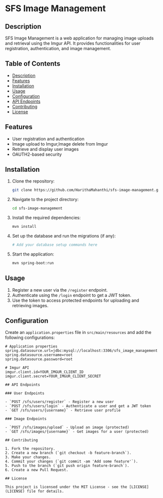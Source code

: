 # SFS Image Management

## Description

SFS Image Management is a web application for managing image uploads and retrieval using the Imgur API. It provides functionalities for user registration, authentication, and image management.

## Table of Contents

- [Description](#description)
- [Features](#features)
- [Installation](#installation)
- [Usage](#usage)
- [Configuration](#configuration)
- [API Endpoints](#api-endpoints)
- [Contributing](#contributing)
- [License](#license)

## Features

- User registration and authentication
- Image upload to Imgur,Image delete from Imgur
- Retrieve and display user images
- OAUTH2-based security

## Installation

1. Clone the repository:
    ```sh
    git clone https://github.com/HarithaMahanthi/sfs-image-management.git
    ```
2. Navigate to the project directory:
    ```sh
    cd sfs-image-management
    ```
3. Install the required dependencies:
    ```sh
    mvn install
    ```
4. Set up the database and run the migrations (if any):
    ```sh
    # Add your database setup commands here
    ```
5. Start the application:
    ```sh
    mvn spring-boot:run
    ```

## Usage

1. Register a new user via the `/register` endpoint.
2. Authenticate using the `/login` endpoint to get a JWT token.
3. Use the token to access protected endpoints for uploading and retrieving images.

## Configuration

Create an `application.properties` file in `src/main/resources` and add the following configurations:

```properties
# Application properties
spring.datasource.url=jdbc:mysql://localhost:3306/sfs_image_management
spring.datasource.username=root
spring.datasource.password=root

# Imgur API
imgur.client.id=YOUR_IMGUR_CLIENT_ID
imgur.client.secret=YOUR_IMGUR_CLIENT_SECRET

## API Endpoints

### User Endpoints

- `POST /sfs/users/register` - Register a new user
- `POST /sfs/users/login` - Authenticate a user and get a JWT token
- `GET /sfs/users/{username}` - Retrieve user profile

### Image Endpoints

- `POST /sfs/images/upload` - Upload an image (protected)
- `GET /sfs/images/{username}` - Get images for a user (protected)

## Contributing

1. Fork the repository.
2. Create a new branch (`git checkout -b feature-branch`).
3. Make your changes.
4. Commit your changes (`git commit -am 'Add some feature'`).
5. Push to the branch (`git push origin feature-branch`).
6. Create a new Pull Request.

## License

This project is licensed under the MIT License - see the [LICENSE](LICENSE) file for details.



